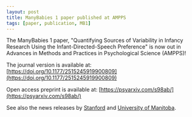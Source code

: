 ```yaml
---
layout: post
title: ManyBabies 1 paper published at AMPPS
tags: [paper, publication, MB1]
---
```


The ManyBabies 1 paper, "Quantifying Sources of Variability in Infancy Research Using the Infant-Directed-Speech Preference" is now out in Advances in Methods and Practices in Psychological Science (AMPPS)!

The journal version is available at: [https://doi.org/10.1177/2515245919900809](https://doi.org/10.1177/2515245919900809)

Open access preprint is available at: [https://psyarxiv.com/s98ab/](https://psyarxiv.com/s98ab/)

See also the news releases by [Stanford](https://news.stanford.edu/2020/03/16/babies-love-baby-talk-world/) and [University of Manitoba](https://news.umanitoba.ca/baby-talk-is-just-fine-thanks/).
